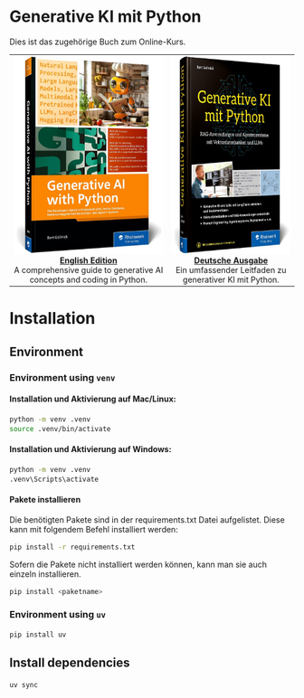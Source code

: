 # Generative KI mit Python

Dies ist das zugehörige Buch zum Online-Kurs.
<table>
  <tr>
    <td align="center">
      <a href="https://www.sap-press.com/generative-ai-with-python_6057/?irclickid=xWb30oxMvxycRtAW1lQdDXCVUksW5%3AQ02Q5DUE0&sharedid=&irpid=6210658&utm_medium=Affiliate&irgwc=1" target="_blank">
        <img src="genai_book_en.jpg" alt="Generative AI Book English" height="350"/><br/>
        <b>English Edition</b>
      </a><br/>
      <span>A comprehensive guide to generative AI concepts and coding in Python.</span>
    </td>
    <td align="center">
      <a href="https://gollnickdata.de/#/genai_book_de" target="_blank">
        <img src="genai_book_de.jpg" alt="Generative AI Book German" height="350"/><br/>
        <b>Deutsche Ausgabe</b>
      </a><br/>
      <span>Ein umfassender Leitfaden zu generativer KI mit Python.</span>
    </td>
  </tr>
</table>


# Installation

## Environment

### Environment using `venv`

#### Installation und Aktivierung auf Mac/Linux:

```bash
python -m venv .venv
source .venv/bin/activate
```

#### Installation und Aktivierung auf Windows:

```bash
python -m venv .venv
.venv\Scripts\activate
```

#### Pakete installieren

Die benötigten Pakete sind in der requirements.txt Datei aufgelistet. Diese kann mit folgendem Befehl installiert werden:

```bash
pip install -r requirements.txt
```

Sofern die Pakete nicht installiert werden können, kann man sie auch einzeln installieren.

```bash
pip install <paketname>
```

### Environment using `uv`

```bash
pip install uv
```

## Install dependencies

```bash
uv sync
```